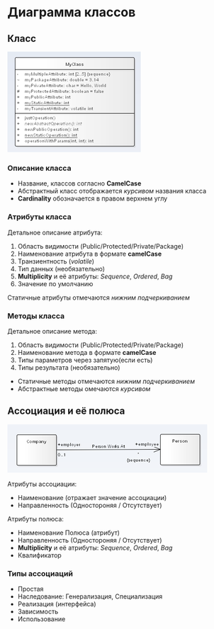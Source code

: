 # Диаграмма классов

## Класс

![alt text](./assets/uml2-class-sample.png "Пример того как выглядит класс")

### Описание класса

* Название, классов согласно **CamelCase**
* Абстрактный класс отображается *курсивом* названия класса
* **Cardinality** обозначается в правом верхнем углу

### Атрибуты класса

Детальное описание атрибута:

1. Область видимости (Public/Protected/Private/Package)
1. Наименование атрибута в формате **camelCase**
1. Транзиентность (*volatile*)
1. Тип данных (необязательно)
1. **Multiplicity** и её атрибуты: *Sequence*, *Ordered*, *Bag*
1. Значение по умолчанию

Статичные атрибуты отмечаются _нижним подчеркиванием_

### Методы класса

Детальное описание метода:

1. Область видимости (Public/Protected/Private/Package)
1. Наименование метода в формате **camelCase**
1. Типы параметров через запятую(если есть)
1. Типы результата (необязательно)

* Статичные методы отмечаются _нижним подчеркиванием_
* Абстрактные методы омечаются *курсивом*


## Ассоциация и её полюса

![alt text](./assets/uml2-association-simple.png "Пример того как выглядит ассоциация")

Атрибуты ассоциации:
* Наименование (отражает значение ассоциации)
* Направленность (Одностороняя / Отсутствует)

Атрибуты полюса:
* Наименование Полюса (атрибут)
* Направленность (Одностороняя / Отсутствует)
* **Multiplicity** и её атрибуты: *Sequence*, *Ordered*, *Bag*
* Квалификатор

### Типы ассоциаций

* Простая
* Наследование: Генерализация, Специализация
* Реализация (интерфейса)
* Зависимость
* Использование



